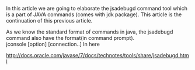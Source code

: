 In this article we are going to elaborate the jsadebugd command tool which is a part of JAVA commands (comes with jdk package). This article is the continuation of this previous article.

As we know the standard format of commands in java, the jsadebugd command also have the format(in command prompt).  
jconsole [option] [connection..]
In here

http://docs.oracle.com/javase/7/docs/technotes/tools/share/jsadebugd.html